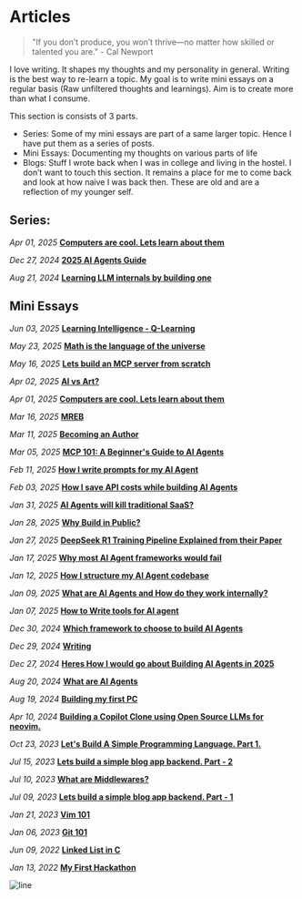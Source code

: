 # Articles


> "If you don’t produce, you won’t thrive—no matter how skilled or talented you are." - Cal Newport

<!-- ![img](https://64.media.tumblr.com/8b868373b16c535b6494ea3f6a323030/499da71b41a48e3b-d6/s1280x1920/f98819182c7c4429ce02b30aac82de593c71b47b.gif) -->

I love writing. It shapes my thoughts and my personality in general. Writing is the best way to re-learn a topic. My goal is to write mini essays on a regular basis (Raw unfiltered thoughts and learnings). 
Aim is to create more than what I consume.

This section is consists of 3 parts.
- Series: Some of my mini essays are part of a same larger topic. Hence I have put them as a series of posts.
- Mini Essays: Documenting my thoughts on various parts of life
- Blogs: Stuff I wrote back when I was in college and living in the hostel. I don’t want to touch this section. It remains a place for me to come back and look at how naive I was back then. These are old and are a reflection of my younger self.

## Series:
*Apr 01, 2025* __[Computers are cool. Lets learn about them](./computers/computers0)__

*Dec 27, 2024* __[2025 AI Agents Guide](./twitter_essays/mini_essays)__

*Aug 21, 2024* __[Learning LLM internals by building one](./llm0)__

## Mini Essays 

<!-- *Apr 01, 2025* __[Reflections on Building Digital Gardens](./digitalgardens)__ -->

*Jun 03, 2025* __[Learning Intelligence - Q-Learning](./rl/qlearning)__

*May 23, 2025* __[Math is the language of the universe](./math)__

*May 16, 2025* __[Lets build an MCP server from scratch](./twitter_essays/mcp_server)__

*Apr 02, 2025* __[AI vs Art?](./aivsart)__

*Apr 01, 2025* __[Computers are cool. Lets learn about them](./computers/computers0)__

*Mar 16, 2025* __[MREB](./mreb)__ 

*Mar 11, 2025* __[Becoming an Author](./my_book)__

*Mar 05, 2025* __[MCP 101: A Beginner's Guide to AI Agents](./twitter_essays/mcp101)__

*Feb 11, 2025* __[How I write prompts for my AI Agent](./twitter_essays/prompting)__

*Feb 03, 2025* __[How I save API costs while building AI Agents](./twitter_essays/cheapagents)__

*Jan 31, 2025* __[AI Agents will kill traditional SaaS?](./twitter_essays/saas)__

*Jan 28, 2025* __[Why Build in Public?](./buildinpublic)__

*Jan 27, 2025* __[DeepSeek R1 Training Pipeline Explained from their Paper](./deepseek)__

*Jan 17, 2025* __[Why most AI Agent frameworks would fail](./twitter_essays/framework_fail)__

*Jan 12, 2025* __[How I structure my AI Agent codebase](./twitter_essays/codebase)__

*Jan 09, 2025* __[What are AI Agents and How do they work internally?](./twitter_essays/react)__

*Jan 07, 2025* __[How to Write tools for AI agent](./twitter_essays/tools)__

*Dec 30, 2024* __[Which framework to choose to build AI Agents](./twitter_essays/framework)__

*Dec 29, 2024* __[Writing](./writing)__

*Dec 27, 2024* __[Heres How I would go about Building AI Agents in 2025](./twitter_essays/build_agents)__

*Aug 20, 2024* __[What are AI Agents](./aiagents)__

*Aug 19, 2024* __[Building my first PC](./pcbuild)__

*Apr 10, 2024* __[Building a Copilot Clone using Open Source LLMs for neovim.](./opilot)__

*Oct 23, 2023* __[Let's Build A Simple Programming Language. Part 1.](./language1)__

*Jul 15, 2023* __[Lets build a simple blog app backend. Part - 2](./masteringbackend2)__

*Jul 10, 2023* __[What are Middlewares?](./middlewares)__

*Jul 09, 2023* __[Lets build a simple blog app backend. Part - 1](./masteringbackend1)__

*Jan 21, 2023* __[Vim 101](./vim)__

*Jan 06, 2023* __[Git 101](./git)__

*Jun 09, 2022* __[Linked List in C](./linkedlist)__

*Jan 13, 2022* __[My First Hackathon](./hackathon)__


![line](https://user-images.githubusercontent.com/74038190/212284100-561aa473-3905-4a80-b561-0d28506553ee.gif)
